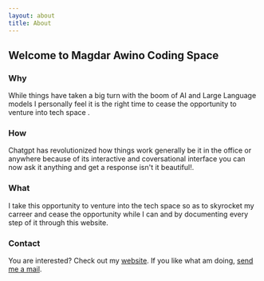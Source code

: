 ```yaml
---
layout: about
title: About
---
```


## Welcome to Magdar Awino Coding Space

### Why

While things have taken a big turn with the boom of AI and Large Language models I personally feel it is the right time to cease the opportunity to venture into tech space . 

### How

Chatgpt has revolutionized how things work generally be it in the office or anywhere because of its interactive and coversational interface you can now ask it anything and get a response isn't it beautiful!. 

### What

I take this opportunity to venture into the tech space so as to skyrocket my carreer and cease the opportunity while I can and by documenting every step of it through this website.

### Contact

You are interested? Check out my [website](https://MagdarAwino.github.io). If you like what am doing, [send me a mail](awinomagdar3@gmail.com).
